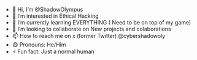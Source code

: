 - 👋 Hi, I’m @ShadowOlympus
- 👀 I’m interested in Ethical Hacking
- 🌱 I’m currently learning EVERYTHING ( Need to be on top of my game)
- 💞️ I’m looking to collaborate on New projects and colaborations
- 📫 How to reach me on x (former Twitter) @cybershadowoly
- 😄 Pronouns: He/Him
- ⚡ Fun fact: Just a normal human

<!---
ShadowOlympus/ShadowOlympus is a ✨ special ✨ repository because its `README.md` (this file) appears on your GitHub profile.
You can click the Preview link to take a look at your changes.
--->
